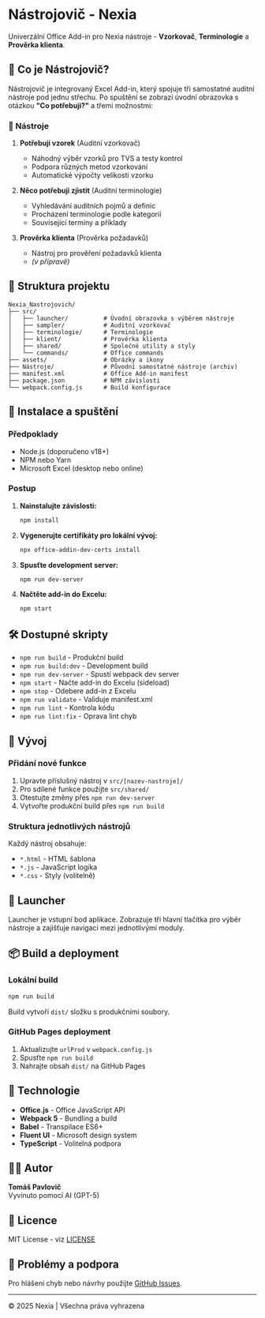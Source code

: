 # Nástrojovič - Nexia

Univerzální Office Add-in pro Nexia nástroje - **Vzorkovač**, **Terminologie** a **Prověrka klienta**.

## 🎯 Co je Nástrojovič?

Nástrojovič je integrovaný Excel Add-in, který spojuje tři samostatné auditní nástroje pod jednu střechu. Po spuštění se zobrazí úvodní obrazovka s otázkou **"Co potřebuji?"** a třemi možnostmi:

### 🔧 Nástroje

1. **Potřebuji vzorek** (Auditní vzorkovač)
   - Náhodný výběr vzorků pro TVS a testy kontrol
   - Podpora různých metod vzorkování
   - Automatické výpočty velikosti vzorku

2. **Něco potřebuji zjistit** (Auditní terminologie)
   - Vyhledávání auditních pojmů a definic
   - Procházení terminologie podle kategorií
   - Související termíny a příklady

3. **Prověrka klienta** (Prověrka požadavků)
   - Nástroj pro prověření požadavků klienta
   - *(v přípravě)*

## 📁 Struktura projektu

```
Nexia_Nastrojovich/
├── src/
│   ├── launcher/          # Úvodní obrazovka s výběrem nástroje
│   ├── sampler/           # Auditní vzorkovač
│   ├── terminologie/      # Terminologie
│   ├── klient/            # Prověrka klienta
│   ├── shared/            # Společné utility a styly
│   └── commands/          # Office commands
├── assets/                # Obrázky a ikony
├── Nástroje/              # Původní samostatné nástroje (archiv)
├── manifest.xml           # Office Add-in manifest
├── package.json           # NPM závislosti
└── webpack.config.js      # Build konfigurace
```

## 🚀 Instalace a spuštění

### Předpoklady
- Node.js (doporučeno v18+)
- NPM nebo Yarn
- Microsoft Excel (desktop nebo online)

### Postup

1. **Nainstalujte závislosti:**
   ```bash
   npm install
   ```

2. **Vygenerujte certifikáty pro lokální vývoj:**
   ```bash
   npx office-addin-dev-certs install
   ```

3. **Spusťte development server:**
   ```bash
   npm run dev-server
   ```

4. **Načtěte add-in do Excelu:**
   ```bash
   npm start
   ```

## 🛠️ Dostupné skripty

- `npm run build` - Produkční build
- `npm run build:dev` - Development build
- `npm run dev-server` - Spustí webpack dev server
- `npm start` - Načte add-in do Excelu (sideload)
- `npm stop` - Odebere add-in z Excelu
- `npm run validate` - Validuje manifest.xml
- `npm run lint` - Kontrola kódu
- `npm run lint:fix` - Oprava lint chyb

## 📝 Vývoj

### Přidání nové funkce

1. Upravte příslušný nástroj v `src/[nazev-nastroje]/`
2. Pro sdílené funkce použijte `src/shared/`
3. Otestujte změny přes `npm run dev-server`
4. Vytvořte produkční build přes `npm run build`

### Struktura jednotlivých nástrojů

Každý nástroj obsahuje:
- `*.html` - HTML šablona
- `*.js` - JavaScript logika
- `*.css` - Styly (volitelně)

## 🎨 Launcher

Launcher je vstupní bod aplikace. Zobrazuje tři hlavní tlačítka pro výběr nástroje a zajišťuje navigaci mezi jednotlivými moduly.

## 📦 Build a deployment

### Lokální build
```bash
npm run build
```

Build vytvoří `dist/` složku s produkčními soubory.

### GitHub Pages deployment
1. Aktualizujte `urlProd` v `webpack.config.js`
2. Spusťte `npm run build`
3. Nahrajte obsah `dist/` na GitHub Pages

## 🔧 Technologie

- **Office.js** - Office JavaScript API
- **Webpack 5** - Bundling a build
- **Babel** - Transpilace ES6+
- **Fluent UI** - Microsoft design system
- **TypeScript** - Volitelná podpora

## 👨‍💻 Autor

**Tomáš Pavlovič**  
Vyvinuto pomocí AI (GPT-5)

## 📄 Licence

MIT License - viz [LICENSE](LICENSE)

## 🐛 Problémy a podpora

Pro hlášení chyb nebo návrhy použijte [GitHub Issues](https://github.com/SirKolombus/Nexia_Nastrojovich/issues).

---

© 2025 Nexia | Všechna práva vyhrazena
